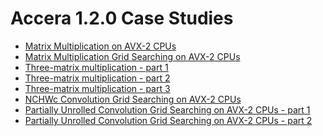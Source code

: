 [//]: # (Project: Accera)
[//]: # (Version: 1.2.0)

# Accera 1.2.0 Case Studies

* [Matrix Multiplication on AVX-2 CPUs](Matrix%20Multiplication%20on%20AVX-2%20CPUs.md)
* [Matrix Multiplication Grid Searching on AVX-2 CPUs](Matrix%20Multiplication%20Grid%20Searching%20on%20AVX-2%20CPUs.md)
* [Three-matrix multiplication - part 1](Three-matrix%20multiplication%20-%20part%201.md)
* [Three-matrix multiplication - part 2](Three-matrix%20multiplication%20-%20part%202.md)
* [Three-matrix multiplication - part 3](Three-matrix%20multiplication%20-%20part%203.md)
* [NCHWc Convolution Grid Searching on AVX-2 CPUs](NCHWc%20Convolution%20Grid%20Searching%20on%20AVX-2%20CPUs.md)
* [Partially Unrolled Convolution Grid Searching on AVX-2 CPUs - part 1](Partially%20Unrolled%20Convolution%20Grid%20Searching%20on%20AVX-2%20CPUs%20-%20Part%201.md)
* [Partially Unrolled Convolution Grid Searching on AVX-2 CPUs - part 2](Partially%20Unrolled%20Convolution%20Grid%20Searching%20on%20AVX-2%20CPUs%20-%20Part%202.md)
